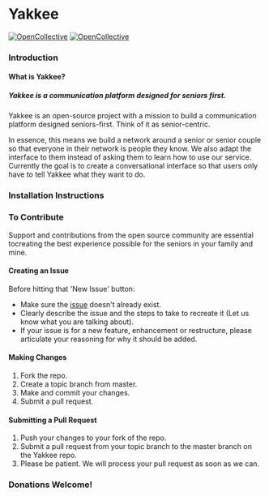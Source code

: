 <script src="https://opencollective.com/yakkee/donate/button.js" color="[white|blue]"></script>
# Yakkee

[![OpenCollective](https://opencollective.com/yakkee/backers/badge.svg)](#backers) 
[![OpenCollective](https://opencollective.com/yakkee/sponsors/badge.svg)](#sponsors)
### Introduction
#### What is Yakkee?
##### Yakkee is a communication platform designed for seniors first. 

Yakkee is an open-source project with a mission to build a communication platform designed seniors-first. Think of it as senior-centric. 

In essence, this means we build a network around a senior or senior couple so that everyone in their network is people they know. We also adapt the interface to them instead of asking them to learn how to use our service. Currently the goal is to create a conversational interface so that users only have to tell Yakkee what they want to do.
 
 ### Installation Instructions
 
 ### To Contribute
 Support and contributions from the open source community are essential tocreating the best experience possible for the seniors in your family and mine. 
 
 #### Creating an Issue
 Before hitting that 'New Issue' button:
 * Make sure the [issue](https://github.com/yakkeejs/yakkee-core/issues) doesn't already exist.
  * Clearly describe the issue and the steps to take to recreate it (Let us know what you are talking about).
  * If your issue is for a new feature, enhancement or restructure, please articulate your reasoning for why it should be added.
  
  #### Making Changes
  1. Fork the repo.
  2. Create a topic branch from master.
  3. Make and commit your changes.
  4. Submit a pull request.
   
 #### Submitting a Pull Request
 1. Push your changes to your fork of the repo.
 2. Submit a pull request from your topic branch to the master branch on the Yakkee repo.
 3. Please be patient. We will process your pull request as soon as we can. 
 
 ### Donations Welcome!
 
<script src="https://opencollective.com/yakkee/donate/button.js" color="blue"></script>

<script src="https://opencollective.com/webpack/donate/button.js" color="blue"></script>
 
 
